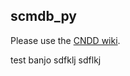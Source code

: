 scmdb_py 
------------

Please use the [CNDD wiki](https://brainstorm.ucsd.edu/cndd/index.php/Scmdb_py).

test banjo
sdfklj
sdflkj

